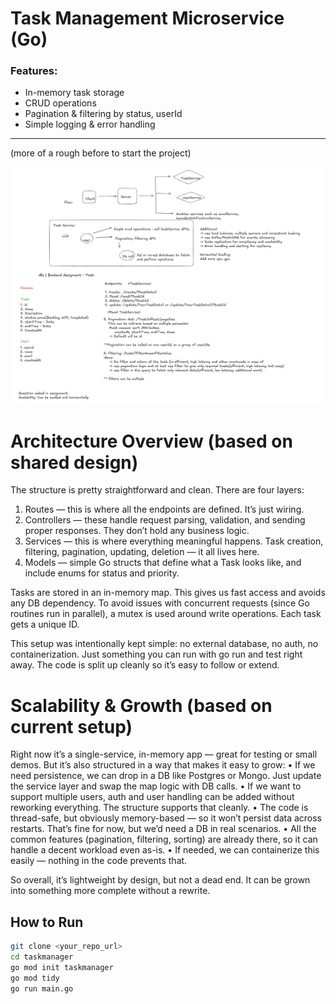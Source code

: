 # Task Management Microservice (Go)

### Features:
- In-memory task storage
- CRUD operations
- Pagination & filtering by status, userId
- Simple logging & error handling

---

<!-- Architecture diagram --> (more of a rough before to start the project)
![Task Manager – high-level view](docs/Design.PNG)


# Architecture Overview (based on shared design)

The structure is pretty straightforward and clean. There are four layers:
1.	Routes — this is where all the endpoints are defined. It’s just wiring.
2.	Controllers — these handle request parsing, validation, and sending proper responses. They don’t hold any business logic.
3.	Services — this is where everything meaningful happens. Task creation, filtering, pagination, updating, deletion — it all lives here.
4.	Models — simple Go structs that define what a Task looks like, and include enums for status and priority.

Tasks are stored in an in-memory map. This gives us fast access and avoids any DB dependency. To avoid issues with concurrent requests (since Go routines run in parallel), a mutex is used around write operations. Each task gets a unique ID.

This setup was intentionally kept simple: no external database, no auth, no containerization. Just something you can run with go run and test right away. The code is split up cleanly so it’s easy to follow or extend.


# Scalability & Growth (based on current setup)

Right now it’s a single-service, in-memory app — great for testing or small demos. But it’s also structured in a way that makes it easy to grow:
•	If we need persistence, we can drop in a DB like Postgres or Mongo. Just update the service layer and swap the map logic with DB calls.
•	If we want to support multiple users, auth and user handling can be added without reworking everything. The structure supports that cleanly.
•	The code is thread-safe, but obviously memory-based — so it won’t persist data across restarts. That’s fine for now, but we’d need a DB in real scenarios.
•	All the common features (pagination, filtering, sorting) are already there, so it can handle a decent workload even as-is.
•	If needed, we can containerize this easily — nothing in the code prevents that.

So overall, it’s lightweight by design, but not a dead end. It can be grown into something more complete without a rewrite.


## How to Run

```bash
git clone <your_repo_url>
cd taskmanager
go mod init taskmanager
go mod tidy
go run main.go

